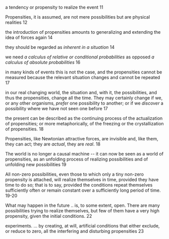 a tendency or propensity to realize the event 11 

Propensities, it is assumed, are not mere possibilities but are physical realities 12

the introduction of propensities amounts to generalizing and extending the idea of forces again  14

they should be regarded as _inherent in a situation_ 14

we need _a calculus of relative or conditional probabilities_ as opposed _a calculus of absolute probabilities_ 16

in many kinds of events this is not the case, and the propensities cannot be measured because the relevant situation changes and cannot be repeated 17

in our real changing world, the situation and, with it, the possibilities, and thus the propensities, change all the time. They may certainly change if we, or any other organisms,  _prefer_ one possibility to another; or if we _discover_ a possibility where we have not seen one before 17

the present can be described as the continuing process of the actualization of propensities; or more metaphorically, of the freezing or the crystallization of propensities. 18

Propensities, like Newtonian attractive forces, are invisible and, like them, they can act; they are _actual_, they are _real_. 18

The world is no longer a causal machine -- it can now be seen as a world of propensities, as an unfolding process of realizing possibilities and of unfolding new possibilities 19


All non-zero possibilities, even those to which only a tiny non-zero propensity is attached, will realize themselves in time, provided they have time to do so; that is to say, provided the conditions  repeat themselves sufficiently often or remain constant over a sufficiently long period of time. 19-20

What may happen in the future .. is, to some extent, open. There are many possibilities trying to realize themselves, but few of them have a very high propensity, given the initial conditions. 22

experiments. ... by creating, at will, artificial conditions that either exclude, or reduce to zero, all the interfering and disturbing propensities 23
